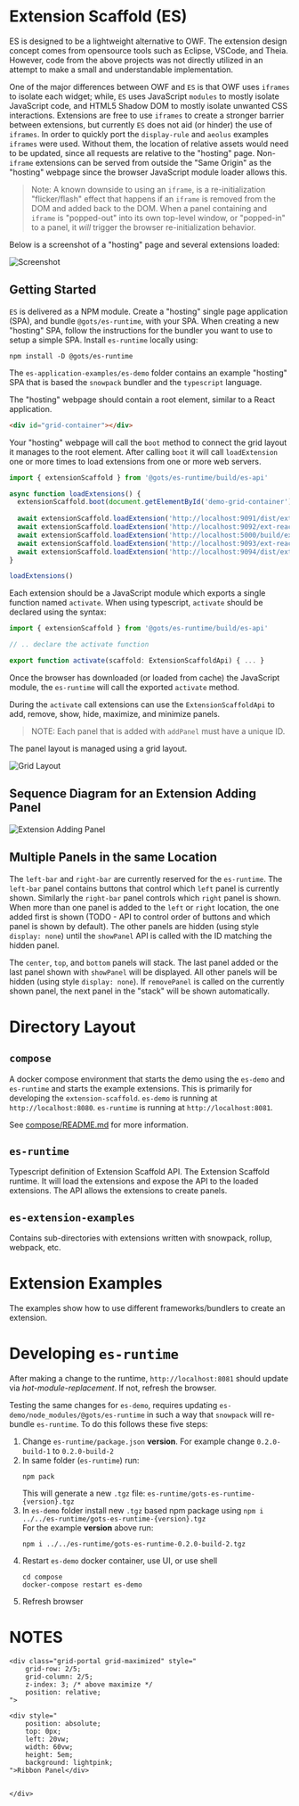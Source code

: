 # Extension Scaffold (ES)

ES is designed to be a lightweight alternative to OWF.
The extension design concept comes from opensource tools such as Eclipse, VSCode, and Theia.
However, code from the above projects was not directly utilized
in an attempt to make a small and understandable implementation.

One of the major differences between OWF and `ES` is that OWF uses `iframes` to isolate each widget;
while, `ES` uses JavaScript `modules` to mostly isolate JavaScript code,
and HTML5 Shadow DOM to mostly isolate unwanted CSS interactions.
Extensions are free to use `iframes` to create a stronger barrier between extensions,
but currently `ES` does not aid (or hinder) the use of `iframes`.
In order to quickly port the `display-rule` and `aeolus` examples `iframes` were used.
Without them, the location of relative assets would need to be updated, since
all requests are relative to the "hosting" page.
Non-`iframe` extensions can be served from outside the "Same Origin" as the "hosting" webpage
since the browser JavaScript module loader allows this.

> Note: A known downside to using an `iframe`, is a re-initialization "flicker/flash" effect
> that happens if an `iframe` is removed from the DOM and added back to the DOM.
> When a panel containing and `iframe` is "popped-out" into its own top-level window,
> or "popped-in" to a panel, it *will* trigger the browser re-initialization behavior.

Below is a screenshot of a "hosting" page and several extensions loaded:

![Screenshot](out/screenshot.png)

## Getting Started

`ES` is delivered as a NPM module.
Create a "hosting" single page application (SPA), and bundle `@gots/es-runtime`, with your SPA.
When creating a new "hosting" SPA, follow the instructions for the bundler you want to use to setup
a simple SPA.
Install `es-runtime` locally using:

```shell
npm install -D @gots/es-runtime
```

The `es-application-examples/es-demo` folder contains an example "hosting" SPA 
that is based the `snowpack` bundler and the `typescript` language.

The "hosting" webpage should contain a root element, similar to a React application.

```html
<div id="grid-container"></div>
```

Your "hosting" webpage will call the `boot` method to connect the grid layout it manages to the root element. 
After calling `boot` it will call `loadExtension` one or more times to load extensions from one or more web servers.

```typescript
import { extensionScaffold } from '@gots/es-runtime/build/es-api'

async function loadExtensions() {
  extensionScaffold.boot(document.getElementById('demo-grid-container'))
  
  await extensionScaffold.loadExtension('http://localhost:9091/dist/ext-react-snowpack.js')
  await extensionScaffold.loadExtension('http://localhost:9092/ext-react-rollup.js')
  await extensionScaffold.loadExtension('http://localhost:5000/build/ext-svelte-rollup.js')
  await extensionScaffold.loadExtension('http://localhost:9093/ext-react-webpack.js')
  await extensionScaffold.loadExtension('http://localhost:9094/dist/ext-lit-element.js')
}

loadExtensions()
```

Each extension should be a JavaScript module which exports a single function named `activate`.
When using typescript, `activate` should be declared using the syntax:

```typescript
import { extensionScaffold } from '@gots/es-runtime/build/es-api'

// .. declare the activate function

export function activate(scaffold: ExtensionScaffoldApi) { ... }
```



Once the browser has downloaded (or loaded from cache) the JavaScript module,
the `es-runtime` will call the exported `activate` method.

During the `activate` call extensions can use the `ExtensionScaffoldApi`
to add, remove, show, hide, maximize, and minimize panels.
> NOTE: Each panel that is added with `addPanel` must have a unique ID.

The panel layout is managed using a grid layout.

![Grid Layout](out/Grid-Layout/Grid-Layout.svg)

## Sequence Diagram for an Extension Adding Panel

![Extension Adding Panel](out/Extension-Adding-Panel/Extension-Adding-Panel.svg)

## Multiple Panels in the same Location

The `left-bar` and `right-bar` are currently reserved for the `es-runtime`.
The `left-bar` panel contains buttons that control which `left` panel is currently shown.
Similarly the `right-bar` panel controls which `right` panel is shown.
When more than one panel is added to the `left` or `right` location, the one added first
is shown (TODO - API to control order of buttons and which panel is shown by default).
The other panels are hidden (using style `display: none`) until the `showPanel` API is called
with the ID matching the hidden panel.

The `center`, `top`, and `bottom` panels will stack.
The last panel added or the last panel shown with `showPanel` will be displayed.
All other panels will be hidden (using style `display: none`).
If `removePanel` is called on the currently shown panel, the next panel in the "stack"
will be shown automatically. 

# Directory Layout

## `compose`

A docker compose environment that starts the demo 
using the `es-demo` and `es-runtime` and starts the example extensions.
This is primarily for developing the `extension-scaffold`.
`es-demo` is running at `http://localhost:8080`.
`es-runtime` is running at `http://localhost:8081`.

See [compose/README.md](compose/README.md) for more information.

## `es-runtime`

Typescript definition of Extension Scaffold API.
The Extension Scaffold runtime. 
It will load the extensions and expose the API to the loaded extensions.
The API allows the extensions to create panels.

## `es-extension-examples`

Contains sub-directories with extensions written with snowpack, rollup, webpack, etc.

# Extension Examples

The examples show how to use different frameworks/bundlers to create an extension.

# Developing `es-runtime`

After making a change to the runtime, `http://localhost:8081` should update via *hot-module-replacement*.
If not, refresh the browser.

Testing the same changes for `es-demo`, requires updating `es-demo/node_modules/@gots/es-runtime`
in such a way that `snowpack` will re-bundle `es-runtime`.
To do this follows these five steps:
1) Change `es-runtime/package.json` **version**. For example change `0.2.0-build-1` to `0.2.0-build-2`
2) In same folder (`es-runtime`) run:
   ```
   npm pack
   ```
   This will generate a new `.tgz` file: `es-runtime/gots-es-runtime-{version}.tgz`
3) In `es-demo` folder install new `.tgz` based npm package using
   `npm i ../../es-runtime/gots-es-runtime-{version}.tgz`<br/>
    For the example **version** above run:
    ```
    npm i ../../es-runtime/gots-es-runtime-0.2.0-build-2.tgz
    ```
4) Restart `es-demo` docker container, use UI, or use shell
   ```
   cd compose
   docker-compose restart es-demo
   ```
5) Refresh browser

# NOTES

```
<div class="grid-portal grid-maximized" style="
    grid-row: 2/5;
    grid-column: 2/5;
    z-index: 3; /* above maximize */
    position: relative;
">

<div style="
    position: absolute;
    top: 0px;
    left: 20vw;
    width: 60vw;
    height: 5em;
    background: lightpink;
">Ribbon Panel</div>


</div>
```